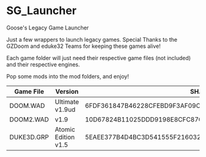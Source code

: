 # SG_Launcher
Goose's Legacy Game Launcher

Just a few wrappers to launch legacy games. Special Thanks to the GZDoom and eduke32 Teams for keeping these games alive!

Each game folder will just need their respective game files (not included) and their respective engines.

Pop some mods into the mod folders, and enjoy!

| Game File  | Version             | SHA-256 Hash                                                     |
| ---------- | ------------------- | ---------------------------------------------------------------- |
| DOOM.WAD   | Ultimate v1.9ud     | 6FDF361847B46228CFEBD9F3AF09CD844282AC75F3EDBB61CA4CB27103CE2E7F |
| DOOM2.WAD  | v1.9                | 10D67824B11025DDD9198E8CFC87CA335EE6E2D3E63AF4180FA9B8A471893255 |
| DUKE3D.GRP | Atomic Edition v1.5 | 5EAEE377B4D4BC3D541555F216032FBE22444A20D80108923FBA97E5144C2FBA |
